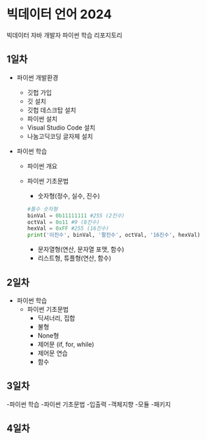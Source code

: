 # 빅데이터 언어 2024

빅데이터 자바 개발자 파이썬 학습 리포지토리

## 1일차

- 파이썬 개발환경

  - 깃헙 가입
  - 깃 설치
  - 깃헙 데스크탑 설치
  - 파이썬 설치
  - Visual Studio Code 설치
  - 나눔고딕코딩 글자체 설치

- 파이썬 학습

  - 파이썬 개요
  - 파이썬 기초문법

    - 숫자형(정수, 실수, 진수)

    ```python
    #틀수 숫자형
    binVal = 0b11111111 #255 (2진수)
    octVal = 0o11 #9 (8진수)
    hexVal = 0xFF #255 (16진수)
    print('이진수', binVal, '팔진수', octVal, '16진수', hexVal)
    ```

    - 문자열형(연산, 문자열 포맷, 함수)
    - 리스트형, 튜플형(연산, 함수)

## 2일차

- 파이썬 학습
  - 파이썬 기초문법
    - 딕셔너리, 집합
    - 불형
    - None형
    - 제어문 (if, for, while)
    - 제어문 연습
    - 함수

## 3일차

-파이썬 학습 -파이썬 기초문법 -입출력 -객체지향 -모듈 -패키지

## 4일차

